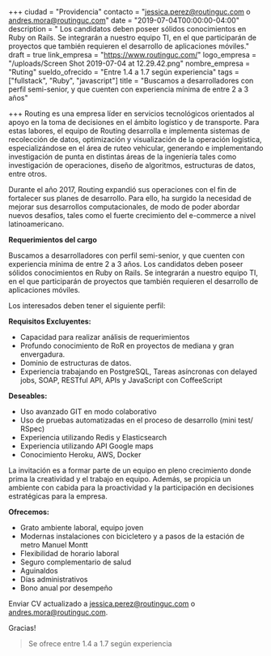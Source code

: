 +++
ciudad = "Providencia"
contacto = "jessica.perez@routinguc.com o andres.mora@routinguc.com"
date = "2019-07-04T00:00:00-04:00"
description = " Los candidatos deben poseer sólidos conocimientos en Ruby on Rails. Se integrarán a nuestro equipo TI, en el que participarán de proyectos que también requieren el desarrollo de aplicaciones móviles."
draft = true
link_empresa = "https://www.routinguc.com/"
logo_empresa = "/uploads/Screen Shot 2019-07-04 at 12.29.42.png"
nombre_empresa = "Ruting"
sueldo_ofrecido = "Entre 1.4 a 1.7 según experiencia"
tags = ["fullstack", "Ruby", "javascript"]
title = "Buscamos a desarrolladores con perfil semi-senior, y que cuenten con experiencia mínima de entre 2 a 3 años"

+++
Routing es una empresa líder en servicios tecnológicos orientados al apoyo en la toma de decisiones en el ámbito logístico y de transporte. Para estas labores, el equipo de Routing desarrolla e implementa sistemas de recolección de datos, optimización y visualización de la operación logística, especializándose en el área de ruteo vehicular, generando e implementando investigación de punta en distintas áreas de la ingeniería tales como investigación de operaciones, diseño de algoritmos, estructuras de datos, entre otros.

Durante el año 2017, Routing expandió sus operaciones con el fin de fortalecer sus planes de desarrollo. Para ello, ha surgido la necesidad de mejorar sus desarrollos computacionales, de modo de poder abordar nuevos desafíos, tales como el fuerte crecimiento del e-commerce a nivel latinoamericano.

**Requerimientos del cargo**

Buscamos a desarrolladores con perfil semi-senior, y que cuenten con experiencia mínima de entre 2 a 3 años. Los candidatos deben poseer sólidos conocimientos en Ruby on Rails. Se integrarán a nuestro equipo TI, en el que participarán de proyectos que también requieren el desarrollo de aplicaciones móviles.

Los interesados deben tener el siguiente perfil:

**Requisitos Excluyentes:**

* Capacidad para realizar análisis de requerimientos
* Profundo conocimiento de RoR en proyectos de mediana y gran envergadura.
* Dominio de estructuras de datos.
* Experiencia trabajando en PostgreSQL, Tareas asíncronas con delayed jobs, SOAP, RESTful API, APIs y JavaScript con CoffeeScript

**Deseables:**

* Uso avanzado GIT en modo colaborativo
* Uso de pruebas automatizadas en el proceso de desarrollo (mini test/ RSpec)
* Experiencia utilizando Redis y Elasticsearch
* Experiencia utilizando API Google maps
* Conocimiento Heroku, AWS, Docker

La invitación es a formar parte de un equipo en pleno crecimiento donde prima la creatividad y el trabajo en equipo. Además, se propicia un ambiente con cabida para la proactividad y la participación en decisiones estratégicas para la empresa.

**Ofrecemos:**

* Grato ambiente laboral, equipo joven
* Modernas instalaciones con bicicletero y a pasos de la estación de metro Manuel Montt
* Flexibilidad de horario laboral
* Seguro complementario de salud
* Aguinaldos
* Días administrativos
* Bono anual por desempeño

Enviar CV actualizado a [jessica.perez@routinguc.com](mailto:jessica.perez@routinguc.com) o [andres.mora@routinguc.com](mailto:andres.mora@routinguc.com).

Gracias!

> Se ofrece entre 1.4 a 1.7 según experiencia